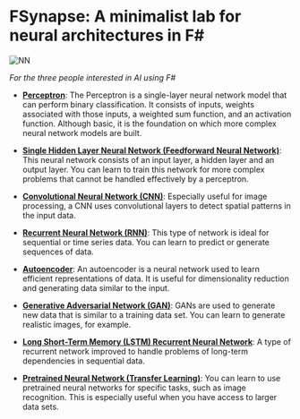 # FSynapse: A minimalist lab for neural architectures in F#

![NN](https://github.com/user-attachments/assets/66880a18-6672-4241-9ddb-cc6be905b7b1)


_For the three people interested in AI using F#_

- **[Perceptron](https://github.com/jonas1ara/FSynapse/blob/main/src/Simple-perceptron.fsx)**: The Perceptron is a single-layer neural network model that can perform binary classification. It consists of inputs, weights associated with those inputs, a weighted sum function, and an activation function. Although basic, it is the foundation on which more complex neural network models are built.

- **[Single Hidden Layer Neural Network (Feedforward Neural Network)](https://github.com/jonas1ara/FSynapse/blob/main/src/Feedforward.fsx)**: This neural network consists of an input layer, a hidden layer and an output layer. You can learn to train this network for more complex problems that cannot be handled effectively by a perceptron.

- **[Convolutional Neural Network (CNN)](https://github.com/jonas1ara/FSynapse/blob/main/src/Cnn1.fsx)**: Especially useful for image processing, a CNN uses convolutional layers to detect spatial patterns in the input data.

- **[Recurrent Neural Network (RNN)](https://github.com/jonas1ara/FSynapse/blob/main/src/Rnn1.fsx)**: This type of network is ideal for sequential or time series data. You can learn to predict or generate sequences of data.

- **[Autoencoder](https://github.com/jonas1ara/FSynapse/blob/main/src/Autoencoder.fsx)**: An autoencoder is a neural network used to learn efficient representations of data. It is useful for dimensionality reduction and generating data similar to the input.

- **[Generative Adversarial Network (GAN)](https://github.com/jonas1ara/FSynapse/blob/main/src/Gan.fsx)**: GANs are used to generate new data that is similar to a training data set. You can learn to generate realistic images, for example.

- **[Long Short-Term Memory (LSTM) Recurrent Neural Network](https://github.com/jonas1ara/FSynapse/blob/main/src/Lstm.fsx)**: A type of recurrent network improved to handle problems of long-term dependencies in sequential data.

- **[Pretrained Neural Network (Transfer Learning)](https://github.com/jonas1ara/FSynapse/tree/main/src/BERT)**: You can learn to use pretrained neural networks for specific tasks, such as image recognition. This is especially useful when you have access to larger data sets.
